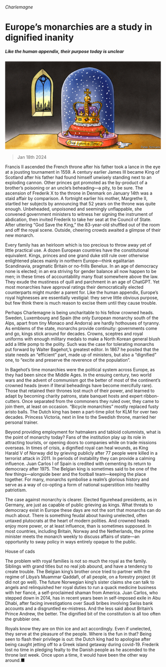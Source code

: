###### Charlemagne

# Europe’s monarchies are a study in dignified inanity 

##### Like the human appendix, their purpose today is unclear 

![image](images/20240120_EUD000.jpg) 

> Jan 18th 2024 

Francis II ascended the French throne after his father took a lance in the eye at a jousting tournament in 1559. A century earlier James III became King of Scotland after his father had found himself unwisely standing next to an exploding cannon. Other princes got promoted as the by-product of a brother’s poisoning or an uncle’s beheading—a pity, to be sure. The ascension of Frederik X to the throne in Denmark on January 14th was a staid affair by comparison. A fortnight earlier his mother, Margrethe II, startled her subjects by announcing that 52 years on the throne was quite enough. Unbeheaded, unpoisoned and seemingly unflappable, she convened government ministers to witness her signing the instrument of abdication, then invited Frederik to take her seat at the Council of State. After uttering “God Save the King,” the 83-year-old shuffled out of the room and off the royal scene. Outside, cheering crowds awaited a glimpse of their new monarch.

Every family has an heirloom which is too precious to throw away yet of little practical use. A dozen European countries have the constitutional equivalent. Kings, princes and one grand duke still rule over otherwise enlightened places mainly in northern Europe—think egalitarian Scandinavia, pragmatic Britain or no-frills Benelux. In an age of democracy none is elected; in an era striving for gender balance all now happen to be men; in these times of accountability many float somewhere above the law. They exude the mustiness of quill and parchment in an age of ChatGPT. Yet most monarchies have approval ratings their democratically elected counterparts might murder a parent for. Like the human appendix, Europe’s royal highnesses are essentially vestigial: they serve little obvious purpose, but few think there is much reason to excise them until they cause trouble.

Perhaps Charlemagne is being uncharitable to his fellow crowned heads. Sweden, Luxembourg and Spain (the only European monarchy south of the Alps, apart from tiny Monaco and Andorra) are hardly hothouses of tyranny. As emblems of the state, monarchs provide continuity: governments come and go, kings stick around for decades. Crowns, sceptres and royal uniforms with enough military medals to make a North Korean general blush add a little pomp to the polity. Such was the case for tolerating monarchs put forward by Walter Bagehot,’s greatest editor. In 1867 he posited that the state needs an “efficient” part, made up of ministers, but also a “dignified” one, to “excite and preserve the reverence of the population”. 

In Bagehot’s time monarchies were the political system  across Europe, as they had been since the Middle Ages. In the ensuing century, two world wars and the advent of communism got the better of most of the continent’s crowned heads (even if literal beheadings have become mercifully rare). Those that retained their thrones lost much of their power, and learned to adapt by becoming charity patrons, state banquet hosts and expert ribbon-cutters. Once separated from the commoners they ruled over, they came to join them, at least on occasion. “Bicycle monarchies” mostly replaced fusty aristo balls. The Dutch king has been a part-time pilot for KLM for over two decades. Princess Victoria, next in line to the Swedish throne, married her personal trainer.

Beyond providing employment for hatmakers and tabloid columnists, what is the point of monarchy today? Fans of the institution play up its role in attracting tourists, or opening doors to companies while on trade missions overseas. In times of crisis, a dignified royal can heal wounds, as King Harald V of Norway did by grieving publicly after 77 people were killed in a terrorist attack in 2011. In periods of instability they can provide a calming influence. Juan Carlos I of Spain is credited with cementing its return to democracy after 1975. The Belgian king is sometimes said to be one of the few things—alongside beer and the football team—keeping the place together. For many, monarchs symbolise a realm’s glorious history and serve as a way of co-opting a form of national superstition into healthy patriotism.

The case against monarchy is clearer. Elected figurehead presidents, as in Germany, are just as capable of public grieving as kings. What threats to democracy exist in Europe these days are not the sort that monarchs can do much about. There is something feudal about having unelected, often untaxed plutocrats at the heart of modern polities. And crowned heads enjoy more power, or at least influence, than is sometimes supposed. In most countries, including Britain, Norway and the Netherlands, the prime minister meets the monarch weekly to discuss affairs of state—an opportunity to sway policy in ways entirely opaque to the public. 

House of cads

The problem with royal families is not so much the royal as the family. Siblings with grand titles but no real job abound, and have a tendency to create trouble. The Belgian king’s brother once tried to partner with the regime of Libya’s Muammar Qaddafi, of all people, on a forestry project (it did not go well). The future Norwegian king’s sister claims she can talk to angels and relinquished her royal duties to run a quack medicine business with her fiancé, a self-proclaimed shaman from America. Juan Carlos, who stepped down in 2014, has in recent years been in self-imposed exile in Abu Dhabi, after facing investigations over Saudi bribes involving Swiss bank accounts and a disgruntled ex-mistress. And the less said about Britain’s Prince Andrew, the better. The dignified bit of the constitution is all too often the grubbier one.

Royals know they are on thin ice and act accordingly. Even if unelected, they serve at the pleasure of the people. Where is the fun in that? Being seen to flash their privilege is out: the Dutch king had to apologise after being caught jetting off to a Greek island getaway during covid-19. Frederik lost no time in pledging fealty to the Danish people as he ascended to the throne last week. Once upon a time, it would have been the other way around.■







